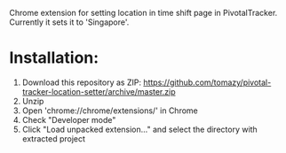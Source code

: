 Chrome extension for setting location in time shift page in PivotalTracker.
Currently it sets it to 'Singapore'.

Installation:
=============

1. Download this repository as ZIP: https://github.com/tomazy/pivotal-tracker-location-setter/archive/master.zip
2. Unzip
3. Open 'chrome://chrome/extensions/' in Chrome
4. Check "Developer mode"
5. Click "Load unpacked extension..." and select the directory with extracted project
